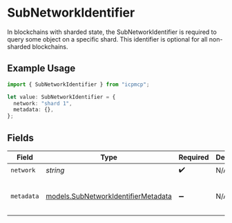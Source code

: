 # SubNetworkIdentifier

In blockchains with sharded state, the SubNetworkIdentifier is required to query some object on a specific shard. This identifier is optional for all non-sharded blockchains.

## Example Usage

```typescript
import { SubNetworkIdentifier } from "icpmcp";

let value: SubNetworkIdentifier = {
  network: "shard 1",
  metadata: {},
};
```

## Fields

| Field                                                                            | Type                                                                             | Required                                                                         | Description                                                                      | Example                                                                          |
| -------------------------------------------------------------------------------- | -------------------------------------------------------------------------------- | -------------------------------------------------------------------------------- | -------------------------------------------------------------------------------- | -------------------------------------------------------------------------------- |
| `network`                                                                        | *string*                                                                         | :heavy_check_mark:                                                               | N/A                                                                              | shard 1                                                                          |
| `metadata`                                                                       | [models.SubNetworkIdentifierMetadata](../models/subnetworkidentifiermetadata.md) | :heavy_minus_sign:                                                               | N/A                                                                              | {<br/>"producer": "0x52bc44d5378309ee2abf1539bf71de1b7d7be3b5"<br/>}             |